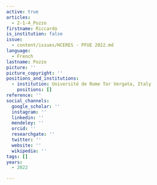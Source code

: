 ```yaml
---
active: true
articles:
  - 2-1-4_Pozzo
firstname: Riccardo
is_institution: false
issue:
  - content/issues/HCERES - PFUE 2022.md
language:
  - French
lastname: Pozzo
picture: ''
picture_copyright: ''
positions_and_institutions:
  - institution: Université de Rome Tor Vergata, Italy
    positions: []
reference: ''
social_channels:
  google_scholar: ''
  instagram: ''
  linkedin: ''
  mendeley: ''
  orcid: ''
  researchgate: ''
  twitter: ''
  website: ''
  wikipedia: ''
tags: []
years:
  - 2022

---
```

